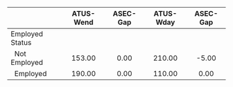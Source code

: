 
|                      |    ATUS-Wend |     ASEC-Gap |    ATUS-Wday |     ASEC-Gap |
| -------------------- | :----------: | :----------: | :----------: | :----------: |
| Employed Status      |              |              |              |              |
| &nbsp;&nbsp;Not Employed |       153.00 |         0.00 |       210.00 |        -5.00 |
| &nbsp;&nbsp;Employed |       190.00 |         0.00 |       110.00 |         0.00 |

